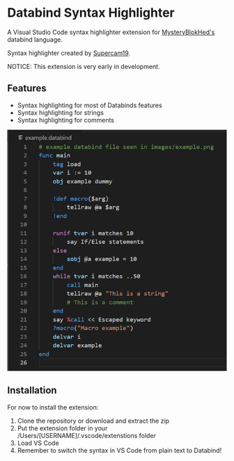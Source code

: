 # Databind Syntax Highlighter

A Visual Studio Code syntax highlighter extension for [MysteryBlokHed's](https://www.github.com/MysteryBlokHed/databind) databind language.

Syntax highlighter created by [Supercam19](https://www.github.com/supercam19).

NOTICE: This extension is very early in development.

## Features

- Syntax highlighting for most of Databinds features
- Syntax highlighting for strings
- Syntax highlighting for comments



![Syntax highlighting for Databind](images/example.png)

## Installation

For now to install the extension:

1. Clone the repository or download and extract the zip
2. Put the extension folder in your /Users/[USERNAME]/.vscode/extenstions folder
3. Load VS Code
4. Remember to switch the syntax in VS Code from plain text to Databind!
